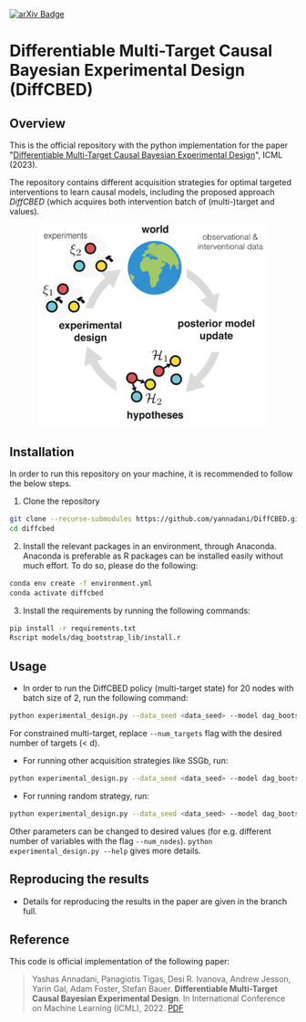 [![arXiv Badge](https://img.shields.io/badge/arXiv-B31B1B?logo=arxiv&logoColor=fff&style=for-the-badge)](https://arxiv.org/abs/2302.10607) 


# Differentiable Multi-Target Causal Bayesian Experimental Design (DiffCBED)

## Overview 

This is the official repository with the python implementation for the paper "[Differentiable Multi-Target Causal Bayesian Experimental Design](https://arxiv.org/abs/2302.10607)", ICML (2023). 

The repository contains different acquisition strategies for optimal targeted interventions to learn causal models, including the proposed approach _DiffCBED_ (which acquires both intervention batch of (multi-)target and values).

<p align="center">
<img src="fig/banner.png" alt="Causal Bayesian Experimental Design" width="400"/>
</p>

## Installation

In order to run this repository on your machine, it is recommended to follow the below steps.

1. Clone the repository
```bash
git clone --recurse-submodules https://github.com/yannadani/DiffCBED.git
cd diffcbed
```
2. Install the relevant packages in an environment, through Anaconda. Anaconda is preferable as R packages can be installed easily without much effort. To do so, please do the following:
```bash
conda env create -f environment.yml
conda activate diffcbed
```

3. Install the requirements by running the following commands:
```bash
pip install -r requirements.txt
Rscript models/dag_bootstrap_lib/install.r
```

## Usage

- In order to run the DiffCBED policy (multi-target state) for 20 nodes with batch size of 2, run the following command:
```bash
python experimental_design.py --data_seed <data_seed> --model dag_bootstrap --num_nodes 20 --batch_size 2 --num_starting_samples 60 --strategy policyoptnmc --group_interventions --num_samples 25 --exp_edges .5 --num_targets -1 --old_er_logic 
```
For constrained multi-target, replace `--num_targets` flag with the desired number of targets (< d).

- For running other acquisition strategies like SSGb, run:
```bash
python experimental_design.py --data_seed <data_seed> --model dag_bootstrap --num_nodes 20 --batch_size 2 --num_starting_samples 60 --strategy ss_finite --group_interventions --num_samples 25 --exp_edges .5 --num_targets -1 --old_er_logic --intervention_value 5
```

- For running random strategy, run:
```bash
python experimental_design.py --data_seed <data_seed> --model dag_bootstrap --num_nodes 20 --batch_size 2 --num_starting_samples 60 --strategy random  --group_interventions --num_samples 25 --exp_edges .5 --num_targets -1 --old_er_logic --value_strategy random
```

Other parameters can be changed to desired values (for e.g. different number of variables with the flag `--num_nodes`). `python experimental_design.py --help` gives more details.

## Reproducing the results 
- Details for reproducing the results in the paper are given in the branch full.

## Reference
This code is official implementation of the following paper:
> Yashas Annadani, Panagiotis Tigas, Desi R. Ivanova, Andrew Jesson, Yarin Gal, Adam Foster, Stefan Bauer. **Differentiable Multi-Target Causal Bayesian Experimental Design**. In International Conference on Machine Learning (ICML), 2022. [PDF](https://arxiv.org/pdf/2302.10607.pdf)
